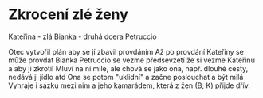 # Zkrocení zlé ženy
Kateřina - zlá
Bianka - druhá dcera
Petruccio

Otec vytvořil plán aby se jí zbavil provdáním
Až po provdání Kateřiny se může provdat Bianka
Petruccio se vezme předsevzetí že si vezme Kateřinu a aby ji zkrotil
Mluví na ní mile, ale chová se jako ona, např. dlouhé cesty, nedává ji jídlo atd
Ona se potom "uklidní" a začne poslouchat a být milá
Vyhraje i sázku mezi nim a jeho kamarádem, která z žen (B, K) přijde dřív.